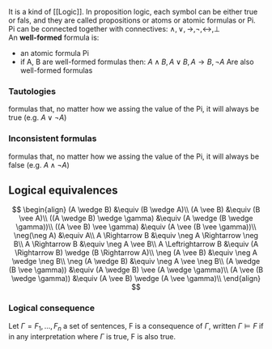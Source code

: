 It is a kind of [[Logic]]. In proposition logic, each symbol can be either true or fals, and they are called propositions or atoms or atomic formulas or Pi.
Pi can be connected together with connectives:
$\wedge, \vee, \rightarrow, \neg, \leftrightarrow, \perp$    
An __well-formed__ formula is:
- an atomic formula Pi
- if A, B are well-formed formulas then: $A \wedge B, A \vee B, A \rightarrow B, \neg A$ Are also well-formed formulas

### Tautologies
formulas that, no matter how we assing the value of the Pi, it will always be true 
(e.g. $A \vee \neg A$)

### Inconsistent formulas
formulas that, no matter how we assing the value of the Pi, it will always be false 
(e.g. $A \wedge \neg A$)

## Logical equivalences
$$
\begin{align}
(A \wedge B) &\equiv (B \wedge A)\\
(A \vee B) &\equiv (B \vee A)\\
((A \wedge B) \wedge \gamma) &\equiv (A \wedge (B \wedge \gamma))\\
((A \vee B) \vee \gamma) &\equiv (A \vee (B \vee \gamma))\\
\neg(\neg A) &\equiv A\\
A \Rightarrow B &\equiv \neg A \Rightarrow \neg B\\
A \Rightarrow B &\equiv \neg A \vee B\\
A \Leftrightarrow B &\equiv (A \Rightarrow B) \wedge (B \Rightarrow A)\\
\neg (A \vee B) &\equiv \neg A \wedge \neg B\\
\neg (A \wedge B) &\equiv \neg A \vee \neg B\\
(A \wedge (B \vee \gamma)) &\equiv (A \wedge B) \vee (A \wedge \gamma)\\
(A \vee (B \wedge \gamma)) &\equiv (A \vee B) \wedge (A \vee \gamma)\\
\end{align}
$$

### Logical consequence

Let $\Gamma = F_1, \dots, F_n$ a set of sentences, F is a consequence of $\Gamma$, written $\Gamma \models F$ if in any interpretation where $\Gamma$ is true, F is also true.